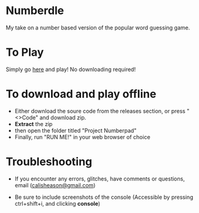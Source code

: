 # Numberdle
My take on a number based version of the popular word guessing game.

# To Play
Simply go <a href="https://salamandeenie.github.io/Numberdle/Project%20Numberpad/Index.html">here</a> and play! No downloading required!

# To download and play offline
- Either download the soure code from the releases section, or press "<>Code" and download zip.
- <b>Extract</b> the zip
- then open the folder titled "Project Numberpad"
- Finally, run "RUN ME!" in your web browser of choice

# Troubleshooting
- If you encounter any errors, glitches, have comments or questions, email (calisheason@gmail.com)

- Be sure to include screenshots of the console (Accessible by pressing ctrl+shift+i, and clicking <b>console</b>)
